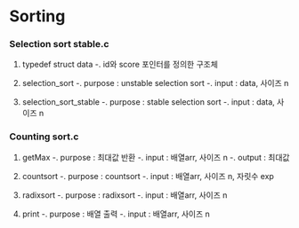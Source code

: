 Sorting
====================================================================

### Selection sort stable.c

1) typedef struct data
-. id와 score 포인터를 정의한 구조체

2) selection_sort
-. purpose : unstable selection sort
-. input : data, 사이즈 n

3) selection_sort_stable
-. purpose : stable selection sort
-. input : data, 사이즈 n

### Counting sort.c

1) getMax
-. purpose : 최대값 반환
-. input : 배열arr, 사이즈 n
-. output : 최대값

2) countsort
-. purpose : countsort
-. input : 배열arr, 사이즈 n, 자릿수 exp

3) radixsort
-. purpose : radixsort
-. input : 배열arr, 사이즈 n

4) print
-. purpose : 배열 출력
-. input : 배열arr, 사이즈 n

